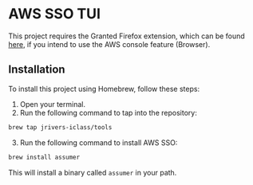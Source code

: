 ﻿# AWS SSO TUI

This project requires the Granted Firefox extension, which can be found [here](https://addons.mozilla.org/en-US/firefox/addon/granted/), if you intend to use the AWS console feature (Browser).

## Installation

To install this project using Homebrew, follow these steps:

1. Open your terminal.
2. Run the following command to tap into the repository:

```bash
brew tap jrivers-iclass/tools
```

3. Run the following command to install AWS SSO:

```bash
brew install assumer
```

This will install a binary called `assumer` in your path.
